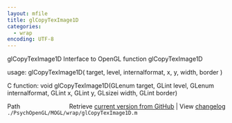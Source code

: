```yaml
---
layout: mfile
title: glCopyTexImage1D
categories:
  - wrap
encoding: UTF-8
---
```


glCopyTexImage1D  Interface to OpenGL function glCopyTexImage1D

usage:  glCopyTexImage1D\( target, level, internalformat, x, y, width, border \)

C function:  void glCopyTexImage1D\(GLenum target, GLint level, GLenum internalformat, GLint x, GLint y, GLsizei width, GLint border\)


<div class="code_header" style="text-align:right;">
  <span style="float:left;">Path&nbsp;&nbsp;</span> <span class="counter">Retrieve <a href=
  "https://raw.github.com/Psychtoolbox-3/Psychtoolbox-3/beta/./PsychOpenGL/MOGL/wrap/glCopyTexImage1D.m">current version from GitHub</a> | View <a href=
  "https://github.com/Psychtoolbox-3/Psychtoolbox-3/commits/beta/./PsychOpenGL/MOGL/wrap/glCopyTexImage1D.m">changelog</a></span>
</div>
<div class="code">
  <code>./PsychOpenGL/MOGL/wrap/glCopyTexImage1D.m</code>
</div>
